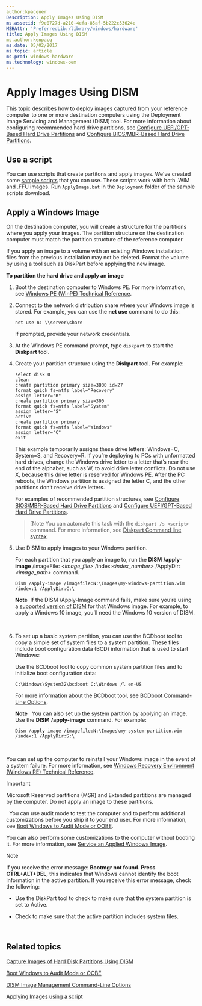 ```yaml
---
author:kpacquer
Description: Apply Images Using DISM
ms.assetid: f9e0727d-a210-4efa-85af-5b222c53624e
MSHAttr: 'PreferredLib:/library/windows/hardware'
title: Apply Images Using DISM
ms.author:kenpacq
ms.date: 05/02/2017
ms.topic: article
ms.prod: windows-hardware
ms.technology: windows-oem
---
```


# Apply Images Using DISM


This topic describes how to deploy images captured from your reference computer to one or more destination computers using the Deployment Image Servicing and Management (DISM) tool. For more information about configuring recommended hard drive partitions, see [Configure UEFI/GPT-Based Hard Drive Partitions](configure-uefigpt-based-hard-drive-partitions.md) and [Configure BIOS/MBR-Based Hard Drive Partitions](configure-biosmbr-based-hard-drive-partitions.md).


## Use a script

You can use scripts that create partitons and apply images. We've created some [sample scripts](http://download.microsoft.com/download/3/F/2/3F2646EF-D589-498C-9F07-DE5549BE018E/USB-B.zip) that you can use. These scripts work with both .WIM and .FFU images. Run `ApplyImage.bat` in the `Deployment` folder of the sample scripts download.


## <span id="BootUsingWindowsPE"></span><span id="bootusingwindowspe"></span><span id="BOOTUSINGWINDOWSPE"></span>Apply a Windows Image


On the destination computer, you will create a structure for the partitions where you apply your images. The partition structure on the destination computer must match the partition structure of the reference computer.

If you apply an image to a volume with an existing Windows installation, files from the previous installation may not be deleted. Format the volume by using a tool such as DiskPart before applying the new image.

**To partition the hard drive and apply an image**

1.  Boot the destination computer to Windows PE. For more information, see [Windows PE (WinPE) Technical Reference](winpe-intro.md).

2.  Connect to the network distribution share where your Windows image is stored. For example, you can use the **net use** command to do this:

    ```
    net use n: \\server\share
    ```

    If prompted, provide your network credentials.

3.  At the Windows PE command prompt, type `diskpart` to start the **Diskpart** tool.

4.  Create your partition structure using the **Diskpart** tool. For example:

    ```
    select disk 0
    clean
    create partition primary size=3000 id=27
    format quick fs=ntfs label="Recovery"
    assign letter="R"
    create partition primary size=300
    format quick fs=ntfs label="System"
    assign letter="S"
    active
    create partition primary
    format quick fs=ntfs label="Windows"
    assign letter="C"
    exit
    ```

    This example temporarily assigns these drive letters: Windows=C, System=S, and Recovery=R. If you’re deploying to PCs with unformatted hard drives, change the Windows drive letter to a letter that’s near the end of the alphabet, such as W, to avoid drive letter conflicts. Do not use X, because this drive letter is reserved for Windows PE. After the PC reboots, the Windows partition is assigned the letter C, and the other partitions don’t receive drive letters.

    For examples of recommended partition structures, see [Configure BIOS/MBR-Based Hard Drive Partitions](configure-biosmbr-based-hard-drive-partitions.md) and [Configure UEFI/GPT-Based Hard Drive Partitions](configure-uefigpt-based-hard-drive-partitions.md).

    > [Note
    > You can automate this task with the `diskpart /s <script>` command. For more information, see [Diskpart Command line syntax](http://go.microsoft.com/fwlink/?LinkId=128458).


5.  Use DISM to apply images to your Windows partition.

    For each partition that you apply an image to, run the **DISM** **/apply-image** /imageFile: *&lt;image\_file&gt;* /index:*&lt;index\_number&gt;* /ApplyDir:*&lt;image\_path&gt;* command.

    ```
    Dism /apply-image /imagefile:N:\Images\my-windows-partition.wim /index:1 /ApplyDir:C:\
    ```

    **Note**  If the DISM /Apply-Image command fails, make sure you’re using a [supported version of DISM](dism-supported-platforms.md) for that Windows image. For example, to apply a Windows 10 image, you’ll need the Windows 10 version of DISM.

     

6.  To set up a basic system partition, you can use the BCDboot tool to copy a simple set of system files to a system partition. These files include boot configuration data (BCD) information that is used to start Windows:

    Use the BCDboot tool to copy common system partition files and to initialize boot configuration data:

    ```
    C:\Windows\System32\bcdboot C:\Windows /l en-US
    ```

    For more information about the BCDboot tool, see [BCDboot Command-Line Options](bcdboot-command-line-options-techref-di.md).

    **Note**  
    You can also set up the system partition by applying an image. Use the **DISM** **/apply-image** command. For example:

    `Dism /apply-image /imagefile:N:\Images\my-system-partition.wim /index:1 /ApplyDir:S:\`

     

You can set up the computer to reinstall your Windows image in the event of a system failure. For more information, see [Windows Recovery Environment (Windows RE) Technical Reference](windows-recovery-environment--windows-re--technical-reference.md).

> [!important]
> Microsoft Reserved partitions (MSR) and Extended partitions are managed by the computer. Do not apply an image to these partitions.

 
You can use audit mode to test the computer and to perform additional customizations before you ship it to your end user. For more information, see [Boot Windows to Audit Mode or OOBE](boot-windows-to-audit-mode-or-oobe.md).

You can also perform some customizations to the computer without booting it. For more information, see [Service an Applied Windows Image](service-an-applied-windows-image.md).

> [!Note]
> If you receive the error message: **Bootmgr not found. Press CTRL+ALT+DEL**, this indicates that Windows cannot identify the boot information in the active partition. If you receive this error message, check the following:
> 
> -   Use the DiskPart tool to check to make sure that the system partition is set to Active.
> 
> -   Check to make sure that the active partition includes system files.

 

## <span id="related_topics"></span>Related topics


[Capture Images of Hard Disk Partitions Using DISM](capture-images-of-hard-disk-partitions-using-dism.md)

[Boot Windows to Audit Mode or OOBE](boot-windows-to-audit-mode-or-oobe.md)

[DISM Image Management Command-Line Options](dism-image-management-command-line-options-s14.md)

[Applying Images using a script](http://go.microsoft.com/fwlink/?LinkId=618399)

 

 







